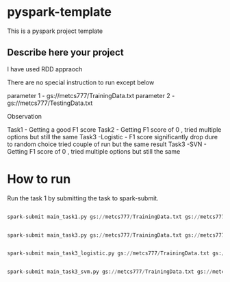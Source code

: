 # pyspark-template

This is a pyspark project template


## Describe here your project


I have used RDD appraoch

There are no special instruction to run except below

parameter 1 - gs://metcs777/TrainingData.txt
parameter 2 - gs://metcs777/TestingData.txt

Observation 

Task1 - Getting a good F1 score
Task2 - Getting F1 score of 0 , tried multiple options but still the same
Task3 -Logistic - F1 score significantly drop  dure to random choice tried couple of run but the same result 
Task3 -SVN - Getting F1 score of 0 , tried multiple options but still the same


# How to run  

Run the task 1 by submitting the task to spark-submit. 


```python

spark-submit main_task1.py gs://metcs777/TrainingData.txt gs://metcs777/TestingData.txt

```



```python

spark-submit main_task3.py gs://metcs777/TrainingData.txt gs://metcs777/TestingData.txt

```



```python

spark-submit main_task3_logistic.py gs://metcs777/TrainingData.txt gs://metcs777/TestingData.txt

```

```python

spark-submit main_task3_svm.py gs://metcs777/TrainingData.txt gs://metcs777/TestingData.txt

```

